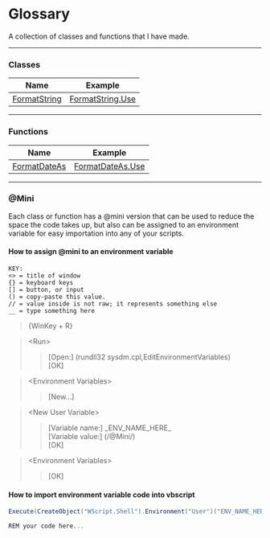 # Glossary
A collection of classes and functions that I have made.

---
### Classes
| Name | Example |
| ---- | ---- |
| [FormatString](./FormatString.vbs) | [FormatString.Use](./FormatString.use.vbs) |

---
### Functions
| Name | Example |
| ---- | ---- | 
| [FormatDateAs](./FormatDateAs.vbs) | [FormatDateAs.Use](./FormatDateAs.use.vbs) |

---
### @Mini
Each class or function has a @mini version that can be used to reduce the space the code takes up, but also can be assigned to an environment variable for easy importation into any of your scripts.
#### How to assign @mini to an environment variable
```
KEY:
<> = title of window
{} = keyboard keys
[] = button, or input
() = copy-paste this value.
// = value inside is not raw; it represents something else
__ = type something here
```

> {WinKey + R}  

> \<Run>  
>> [Open:] (rundll32 sysdm.cpl,EditEnvironmentVariables)   
>> [OK]  

> \<Environment Variables>  
>> [New...]  

> \<New User Variable>  
>> [Variable name:] \_ENV_NAME_HERE_  
>> [Variable value:] (/@Mini/)  
>> [OK]   

> \<Environment Variables>  
>> [OK]  

#### How to import environment variable code into vbscript
```CS
Execute(CreateObject("WScript.Shell").Environment("User")("ENV_NAME_HERE"))

REM your code here...
```
